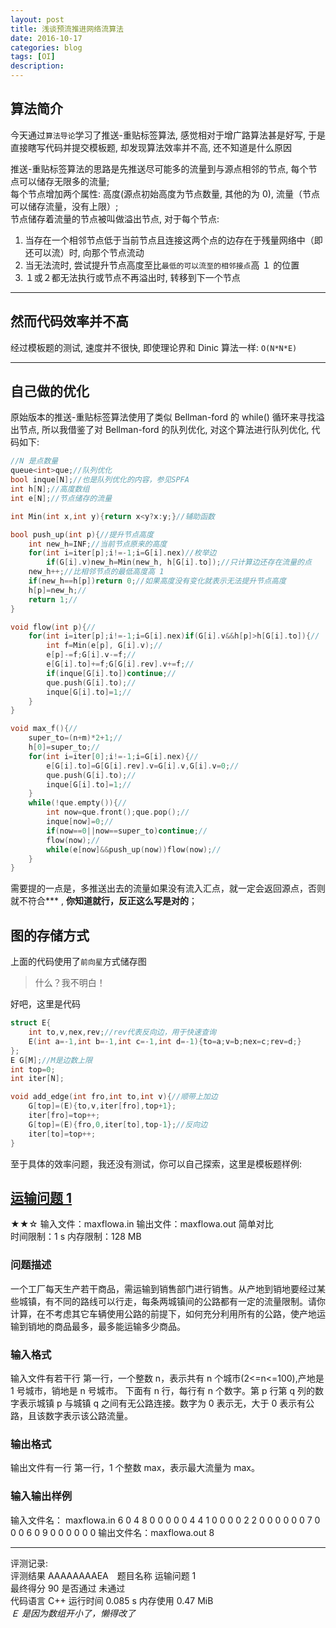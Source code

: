 ```yaml
---
layout: post
title: 浅谈预流推进网络流算法
date: 2016-10-17
categories: blog
tags: [OI]
description: 
---
```


## 算法简介

今天通过`算法导论`学习了推送-重贴标签算法, 感觉相对于增广路算法甚是好写, 于是直接瞎写代码并提交模板题, 却发现算法效率并不高, 还不知道是什么原因  
  
推送-重贴标签算法的思路是先推送尽可能多的流量到与源点相邻的节点, 每个节点可以储存无限多的流量;  
每个节点增加两个属性: 高度(源点初始高度为节点数量, 其他的为 0), 流量（节点可以储存流量，没有上限）;  
节点储存着流量的节点被叫做溢出节点, 对于每个节点:  
1. 当存在一个相邻节点低于当前节点且连接这两个点的边存在于残量网络中（即还可以流）时, 向那个节点流动  
2. 当无法流时, 尝试提升节点高度至比`最低的可以流至的相邻接点`高 １ 的位置  
3. １或２都无法执行或节点不再溢出时, 转移到下一个节点  

***  

## 然而代码效率并不高

经过模板题的测试, 速度并不很快, 即使理论界和 Dinic 算法一样: `O(N*N*E)`  

***  

## 自己做的优化

原始版本的推送-重贴标签算法使用了类似 Bellman-ford 的 while() 循环来寻找溢出节点, 所以我借鉴了对 Bellman-ford 的队列优化, 对这个算法进行队列优化, 代码如下:  

```c++  
//N 是点数量
queue<int>que;//队列优化
bool inque[N];//也是队列优化的内容，参见SPFA
int h[N];//高度数组
int e[N];//节点储存的流量

int Min(int x,int y){return x<y?x:y;}//辅助函数

bool push_up(int p){//提升节点高度
	int new_h=INF;//当前节点原来的高度
	for(int i=iter[p];i!=-1;i=G[i].nex)//枚举边
		if(G[i].v)new_h=Min(new_h, h[G[i].to]);//只计算边还存在流量的点
	new_h++;//比相邻节点的最低高度高 1
	if(new_h==h[p])return 0;//如果高度没有变化就表示无法提升节点高度
	h[p]=new_h;//
	return 1;//
}

void flow(int p){//
	for(int i=iter[p];i!=-1;i=G[i].nex)if(G[i].v&&h[p]>h[G[i].to]){//
		int f=Min(e[p], G[i].v);//
		e[p]-=f;G[i].v-=f;//
		e[G[i].to]+=f;G[G[i].rev].v+=f;//
		if(inque[G[i].to])continue;//
		que.push(G[i].to);//
		inque[G[i].to]=1;//
	}
}

void max_f(){//
	super_to=(n+m)*2+1;//
	h[0]=super_to;//
	for(int i=iter[0];i!=-1;i=G[i].nex){//
		e[G[i].to]=G[G[i].rev].v=G[i].v,G[i].v=0;//
		que.push(G[i].to);//
		inque[G[i].to]=1;//
	}
	while(!que.empty()){//
		int now=que.front();que.pop();//
		inque[now]=0;//
		if(now==0||now==super_to)continue;//
		flow(now);//
		while(e[now]&&push_up(now))flow(now);//
	}
}
```  

需要提的一点是，多推送出去的流量如果没有流入汇点，就一定会返回源点，否则就不符合\*\*\* , **你知道就行，反正这么写是对的**；  

## 图的存储方式

上面的代码使用了`前向星`方式储存图  

>什么？我不明白！  

好吧，这里是代码  

```c++
struct E{
	int to,v,nex,rev;//rev代表反向边，用于快速查询
	E(int a=-1,int b=-1,int c=-1,int d=-1){to=a;v=b;nex=c;rev=d;}
};
E G[M];//M是边数上限
int top=0;
int iter[N];

void add_edge(int fro,int to,int v){//顺带上加边
	G[top]=(E){to,v,iter[fro],top+1};
	iter[fro]=top++;
	G[top]=(E){fro,0,iter[to],top-1};//反向边
	iter[to]=top++;
}
```  

至于具体的效率问题，我还没有测试，你可以自己探索，这里是模板题样例:  
## [运输问题 1](http://cogs.pro/cogs/problem/problem.php?pid=11)  
★★☆   输入文件：maxflowa.in   输出文件：maxflowa.out   简单对比  
时间限制：1 s   内存限制：128 MB  

### 问题描述

一个工厂每天生产若干商品，需运输到销售部门进行销售。从产地到销地要经过某些城镇，有不同的路线可以行走，每条两城镇间的公路都有一定的流量限制。请你计算，在不考虑其它车辆使用公路的前提下，如何充分利用所有的公路，使产地运输到销地的商品最多，最多能运输多少商品。
### 输入格式

输入文件有若干行
第一行，一个整数 n，表示共有 n 个城市(2<=n<=100),产地是 1 号城市，销地是 n 号城市。
下面有 n 行，每行有 n 个数字。第 p 行第 q 列的数字表示城镇 p 与城镇 q 之间有无公路连接。数字为 0 表示无，大于 0 表示有公路，且该数字表示该公路流量。
### 输出格式  

输出文件有一行
第一行，1 个整数 max，表示最大流量为 max。

### 输入输出样例  

输入文件名： maxflowa.in
6
0 4 8 0 0 0
0 0 4 4 1 0
0 0 0 2 2 0
0 0 0 0 0 7
0 0 0 6 0 9
0 0 0 0 0 0
输出文件名：maxflowa.out
8 

***  

评测记录:  
评测结果 	AAAAAAAAEA　题目名称 	运输问题 1  
最终得分 	90 	是否通过 	未通过  
代码语言 	C++ 	运行时间 	0.085 s  内存使用 	0.47 MiB   
*Ｅ 是因为数组开小了，懒得改了*  
